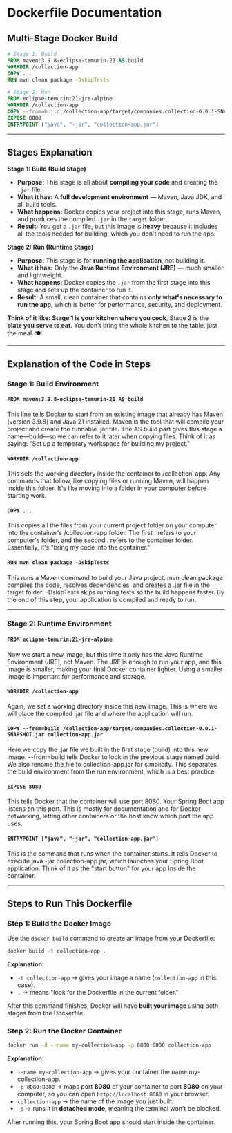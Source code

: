 # Dockerfile Documentation

## Multi-Stage Docker Build

```dockerfile
# Stage 1: Build
FROM maven:3.9.8-eclipse-temurin-21 AS build
WORKDIR /collection-app
COPY . .
RUN mvn clean package -DskipTests

# Stage 2: Run
FROM eclipse-temurin:21-jre-alpine
WORKDIR /collection-app
COPY --from=build /collection-app/target/companies.collection-0.0.1-SNAPSHOT.jar collection-app.jar
EXPOSE 8080
ENTRYPOINT ["java", "-jar", "collection-app.jar"]
```

---

## Stages Explanation

**Stage 1: Build (Build Stage)**

* **Purpose:** This stage is all about **compiling your code** and creating the `.jar` file.
* **What it has:** A **full development environment** — Maven, Java JDK, and all build tools.
* **What happens:** Docker copies your project into this stage, runs Maven, and produces the compiled `.jar` in the `target` folder.
* **Result:** You get a `.jar` file, but this image is **heavy** because it includes all the tools needed for building, which you don't need to run the app.

**Stage 2: Run (Runtime Stage)**

* **Purpose:** This stage is for **running the application**, not building it.
* **What it has:** Only the **Java Runtime Environment (JRE)** — much smaller and lightweight.
* **What happens:** Docker copies the `.jar` from the first stage into this stage and sets up the container to run it.
* **Result:** A small, clean container that contains **only what's necessary to run the app**, which is better for performance, security, and deployment.

**Think of it like:** **Stage 1 is your kitchen where you cook**, Stage 2 is the **plate you serve to eat**. You don't bring the whole kitchen to the table, just the meal. 🍽️

---

## Explanation of the Code in Steps

### Stage 1: Build Environment

#### `FROM maven:3.9.8-eclipse-temurin-21 AS build`

This line tells Docker to start from an existing image that already has Maven (version 3.9.8) and Java 21 installed. Maven is the tool that will compile your project and create the runnable .jar file. The AS build part gives this stage a name—build—so we can refer to it later when copying files. Think of it as saying: "Set up a temporary workspace for building my project."

#### `WORKDIR /collection-app`

This sets the working directory inside the container to /collection-app. Any commands that follow, like copying files or running Maven, will happen inside this folder. It's like moving into a folder in your computer before starting work.

#### `COPY . .`

This copies all the files from your current project folder on your computer into the container's /collection-app folder. The first . refers to your computer's folder, and the second . refers to the container folder. Essentially, it's "bring my code into the container."

#### `RUN mvn clean package -DskipTests`

This runs a Maven command to build your Java project. mvn clean package compiles the code, resolves dependencies, and creates a .jar file in the target folder. -DskipTests skips running tests so the build happens faster. By the end of this step, your application is compiled and ready to run.

---

### Stage 2: Runtime Environment

#### `FROM eclipse-temurin:21-jre-alpine`

Now we start a new image, but this time it only has the Java Runtime Environment (JRE), not Maven. The JRE is enough to run your app, and this image is smaller, making your final Docker container lighter. Using a smaller image is important for performance and storage.

#### `WORKDIR /collection-app`

Again, we set a working directory inside this new image. This is where we will place the compiled .jar file and where the application will run.

#### `COPY --from=build /collection-app/target/companies.collection-0.0.1-SNAPSHOT.jar collection-app.jar`

Here we copy the .jar file we built in the first stage (build) into this new image. --from=build tells Docker to look in the previous stage named build. We also rename the file to collection-app.jar for simplicity. This separates the build environment from the run environment, which is a best practice.

#### `EXPOSE 8080`

This tells Docker that the container will use port 8080. Your Spring Boot app listens on this port. This is mostly for documentation and for Docker networking, letting other containers or the host know which port the app uses.

#### `ENTRYPOINT ["java", "-jar", "collection-app.jar"]`

This is the command that runs when the container starts. It tells Docker to execute java -jar collection-app.jar, which launches your Spring Boot application. Think of it as the "start button" for your app inside the container.

---

## Steps to Run This Dockerfile

### Step 1: Build the Docker Image

Use the `docker build` command to create an image from your Dockerfile:

```bash
docker build -t collection-app .
```

**Explanation:**
* `-t collection-app` → gives your image a name (`collection-app` in this case).
* `.` → means "look for the Dockerfile in the current folder."

After this command finishes, Docker will have **built your image** using both stages from the Dockerfile.

### Step 2: Run the Docker Container

```bash
docker run -d --name my-collection-app -p 8080:8080 collection-app
```

**Explanation:**
* `--name my-collection-app` → gives your container the name my-collection-app.
* `-p 8080:8080` → maps port **8080** of your container to port **8080** on your computer, so you can open `http://localhost:8080` in your browser.
* `collection-app` → the name of the image you just built.
* `-d` → runs it in **detached mode**, meaning the terminal won't be blocked.

After running this, your Spring Boot app should start inside the container.